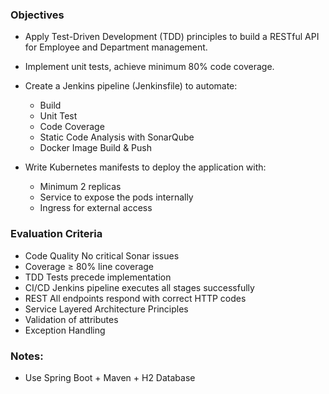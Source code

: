 ### Objectives
- Apply Test-Driven Development (TDD) principles to build a RESTful API for Employee and Department management.

- Implement unit tests, achieve minimum 80% code coverage.

- Create a Jenkins pipeline (Jenkinsfile) to automate:
   - Build 
   - Unit Test 
   - Code Coverage 
   - Static Code Analysis with SonarQube 
   - Docker Image Build & Push

- Write Kubernetes manifests to deploy the application with:
  - Minimum 2 replicas 
  - Service to expose the pods internally 
  - Ingress for external access

### Evaluation Criteria
- Code Quality No critical Sonar issues
-   Coverage ≥ 80% line coverage 
- TDD Tests precede implementation 
- CI/CD Jenkins pipeline executes all stages successfully 
- REST All endpoints respond with correct HTTP codes
- Service Layered Architecture Principles
- Validation of attributes
- Exception Handling
### Notes: 
- Use Spring Boot + Maven + H2 Database